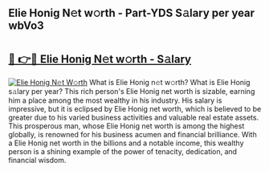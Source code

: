 ## Elie Honig N𝚎t w𝚘rth - Part-YDS S𝚊lary per year wbVo3

# <h2><a href="http://gc1z56x.nevu.top/?p=Elie+Honig">🔗 👉🔴 Elie Honig N𝚎t w𝚘rth - S𝚊lary</a></h2>

[![Elie Honig N𝚎t W𝚘rth](https://i.imgur.com/Oavwk0R.jpeg)](http://gc1z56x.nevu.top/?p=Elie+Honig)
What is Elie Honig n𝚎t w𝚘rth? What is Elie Honig s𝚊lary per year?
This rich person's Elie Honig net worth is sizable, earning him a place among the most wealthy in his industry. His salary is impressive, but it is eclipsed by Elie Honig net worth, which is believed to be greater due to his varied business activities and valuable real estate assets. This prosperous man, whose Elie Honig net worth is among the highest globally, is renowned for his business acumen and financial brilliance. With a Elie Honig net worth in the billions and a notable income, this wealthy person is a shining example of the power of tenacity, dedication, and financial wisdom.
